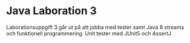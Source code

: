 # Java Laboration 3

Laborationsuppgift 3 går ut på att jobba med tester samt Java 8 streams och funktionell programmering.
Unit tester med JUnit5 och AssertJ
